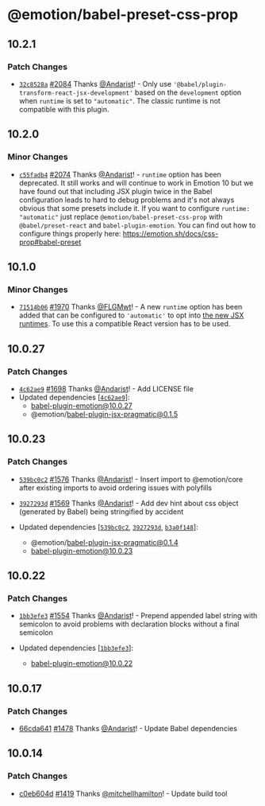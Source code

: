 # @emotion/babel-preset-css-prop

## 10.2.1

### Patch Changes

- [`32c8528a`](https://github.com/emotion-js/emotion/commit/32c8528a63153acd05f3da1d627d8617758e8033) [#2084](https://github.com/emotion-js/emotion/pull/2084) Thanks [@Andarist](https://github.com/Andarist)! - Only use `'@babel/plugin-transform-react-jsx-development'` based on the `development` option when `runtime` is set to `"automatic"`. The classic runtime is not compatible with this plugin.

## 10.2.0

### Minor Changes

- [`c55fadb4`](https://github.com/emotion-js/emotion/commit/c55fadb4c90f86e3c7837b4b3a5902f0e90a4f19) [#2074](https://github.com/emotion-js/emotion/pull/2074) Thanks [@Andarist](https://github.com/Andarist)! - `runtime` option has been deprecated. It still works and will continue to work in Emotion 10 but we have found out that including JSX plugin twice in the Babel configuration leads to hard to debug problems and it's not always obvious that some presets include it. If you want to configure `runtime: "automatic"` just replace `@emotion/babel-preset-css-prop` with `@babel/preset-react` and `babel-plugin-emotion`. You can find out how to configure things properly here: https://emotion.sh/docs/css-prop#babel-preset

## 10.1.0

### Minor Changes

- [`71514b06`](https://github.com/emotion-js/emotion/commit/71514b06fe172517168f98321499f05e74388de6) [#1970](https://github.com/emotion-js/emotion/pull/1970) Thanks [@FLGMwt](https://github.com/FLGMwt)! - A new `runtime` option has been added that can be configured to `'automatic'` to opt into [the new JSX runtimes](https://reactjs.org/blog/2020/09/22/introducing-the-new-jsx-transform.html). To use this a compatible React version has to be used.

## 10.0.27

### Patch Changes

- [`4c62ae9`](https://github.com/emotion-js/emotion/commit/4c62ae9447959d438928e1a26f76f1487983c968) [#1698](https://github.com/emotion-js/emotion/pull/1698) Thanks [@Andarist](https://github.com/Andarist)! - Add LICENSE file
- Updated dependencies [[`4c62ae9`](https://github.com/emotion-js/emotion/commit/4c62ae9447959d438928e1a26f76f1487983c968)]:
  - babel-plugin-emotion@10.0.27
  - @emotion/babel-plugin-jsx-pragmatic@0.1.5

## 10.0.23

### Patch Changes

- [`539bc0c2`](https://github.com/emotion-js/emotion/commit/539bc0c2acf164b6c31f5df55f05db35932af100) [#1576](https://github.com/emotion-js/emotion/pull/1576) Thanks [@Andarist](https://github.com/Andarist)! - Insert import to @emotion/core after existing imports to avoid ordering issues with polyfills

* [`3927293d`](https://github.com/emotion-js/emotion/commit/3927293d0b9d96b4a7c00196e8430728759b1161) [#1569](https://github.com/emotion-js/emotion/pull/1569) Thanks [@Andarist](https://github.com/Andarist)! - Add dev hint about css object (generated by Babel) being stringified by accident

* Updated dependencies [[`539bc0c2`](https://github.com/emotion-js/emotion/commit/539bc0c2acf164b6c31f5df55f05db35932af100), [`3927293d`](https://github.com/emotion-js/emotion/commit/3927293d0b9d96b4a7c00196e8430728759b1161), [`b3a0f148`](https://github.com/emotion-js/emotion/commit/b3a0f1484f2efcc78b447639ff2e0bc0f29915ae)]:
  - @emotion/babel-plugin-jsx-pragmatic@0.1.4
  - babel-plugin-emotion@10.0.23

## 10.0.22

### Patch Changes

- [`1bb3efe3`](https://github.com/emotion-js/emotion/commit/1bb3efe399ddf0f3332187f3c751fbba9326d02c) [#1554](https://github.com/emotion-js/emotion/pull/1554) Thanks [@Andarist](https://github.com/Andarist)! - Prepend appended label string with semicolon to avoid problems with declaration blocks without a final semicolon

- Updated dependencies [[`1bb3efe3`](https://github.com/emotion-js/emotion/commit/1bb3efe399ddf0f3332187f3c751fbba9326d02c)]:
  - babel-plugin-emotion@10.0.22

## 10.0.17

### Patch Changes

- [66cda641](https://github.com/emotion-js/emotion/commit/66cda64128631790b81e3c9df273a972358ea593) [#1478](https://github.com/emotion-js/emotion/pull/1478) Thanks [@Andarist](https://github.com/Andarist)! - Update Babel dependencies

## 10.0.14

### Patch Changes

- [c0eb604d](https://github.com/emotion-js/emotion/commit/c0eb604d) [#1419](https://github.com/emotion-js/emotion/pull/1419) Thanks [@mitchellhamilton](https://github.com/mitchellhamilton)! - Update build tool
